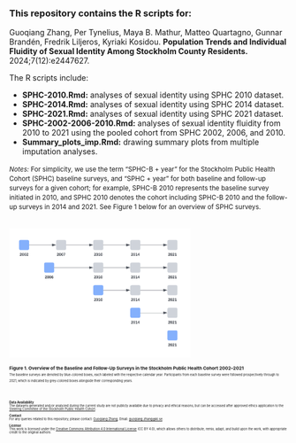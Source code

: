 ### This repository contains the R scripts for:

Guoqiang Zhang, Per Tynelius, Maya B. Mathur, Matteo Quartagno, Gunnar Brandén, Fredrik Liljeros, Kyriaki Kosidou. **Population Trends and Individual Fluidity of Sexual Identity Among Stockholm County Residents.** 2024;7(12):e2447627.

The R scripts include:
* **SPHC-2010.Rmd:** analyses of sexual identity using SPHC 2010 dataset.
* **SPHC-2014.Rmd:** analyses of sexual identity using SPHC 2014 dataset.
* **SPHC-2021.Rmd:** analyses of sexual identity using SPHC 2021 dataset.
* **SPHC-2002-2006-2010.Rmd:** analyses of sexual identity fluidity from 2010 to 2021 using the pooled cohort from SPHC 2002, 2006, and 2010.
* **Summary_plots_imp.Rmd:** drawing summary plots from multiple imputation analyses.

<small>_Notes:_ For simplicity, we use the term “SPHC-B + year” for the Stockholm Public Health Cohort (SPHC) baseline surveys, and “SPHC + year” for both baseline and follow-up surveys for a given cohort; for example, SPHC-B 2010 represents the baseline survey initiated in 2010, and SPHC 2010 denotes the cohort including SPHC-B 2010 and the follow-up surveys in 2014 and 2021. See Figure 1 below for an overview of SPHC surveys.<small>

<br>

<img src="images/SPHC_overview.png" width="65%" height="auto">

<small>**Figure 1. Overview of the Baseline and Follow-Up Surveys in the Stockholm Public Health Cohort 2002–2021**<br><small>
<small>The baseline surveys are denoted by blue-colored boxes, each labeled with the respective calendar year. Participants from each baseline survey were followed prospectively through to 2021, which is indicated by grey-colored boxes alongside their corresponding years.<small>

<br>

**Data Availability**<br>
The datasets generated and/or analyzed during the current study are not publicly available due to privacy and ethical reasons, but can be accessed after approved ethics application to the [Steering Committee of the Stockholm Public Health Cohort](https://www.ces.regionstockholm.se/projekt-och-uppdrag/halsa-stockholm/SPHC-data/).

**Contact**<br>
For any queries related to this repository, please contact: [Guoqiang Zhang](https://ki.se/en/people/guoqiang-zhang), Email: guoqiang.zhang@ki.se.

**License**<br>
This work is licensed under the [Creative Commons Attribution 4.0 International License](https://creativecommons.org/licenses/by/4.0/) (CC BY 4.0), which allows others to distribute, remix, adapt, and build upon the work, with appropriate credit to the original authors.
